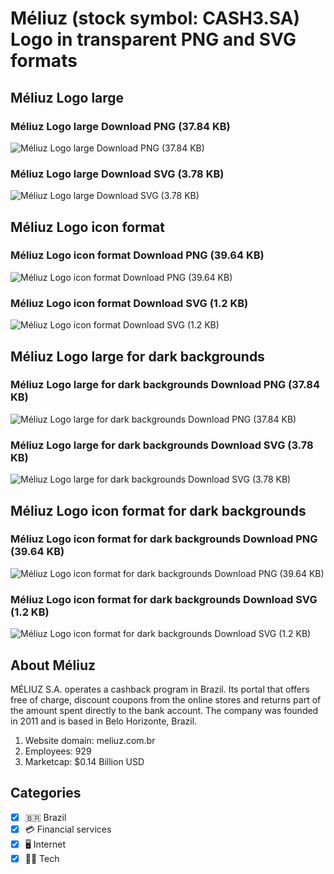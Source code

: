 # Méliuz (stock symbol: CASH3.SA) Logo in transparent PNG and SVG formats

## Méliuz Logo large

### Méliuz Logo large Download PNG (37.84 KB)

![Méliuz Logo large Download PNG (37.84 KB)](/img/orig/CASH3.SA_BIG-e8f05b51.png)

### Méliuz Logo large Download SVG (3.78 KB)

![Méliuz Logo large Download SVG (3.78 KB)](/img/orig/CASH3.SA_BIG-52b6d6fa.svg)

## Méliuz Logo icon format

### Méliuz Logo icon format Download PNG (39.64 KB)

![Méliuz Logo icon format Download PNG (39.64 KB)](/img/orig/CASH3.SA-7eb159f1.png)

### Méliuz Logo icon format Download SVG (1.2 KB)

![Méliuz Logo icon format Download SVG (1.2 KB)](/img/orig/CASH3.SA-404d2801.svg)

## Méliuz Logo large for dark backgrounds

### Méliuz Logo large for dark backgrounds Download PNG (37.84 KB)

![Méliuz Logo large for dark backgrounds Download PNG (37.84 KB)](/img/orig/CASH3.SA_BIG.D-9ff723ba.png)

### Méliuz Logo large for dark backgrounds Download SVG (3.78 KB)

![Méliuz Logo large for dark backgrounds Download SVG (3.78 KB)](/img/orig/CASH3.SA_BIG.D-d33c7045.svg)

## Méliuz Logo icon format for dark backgrounds

### Méliuz Logo icon format for dark backgrounds Download PNG (39.64 KB)

![Méliuz Logo icon format for dark backgrounds Download PNG (39.64 KB)](/img/orig/CASH3.SA.D-5d1beac6.png)

### Méliuz Logo icon format for dark backgrounds Download SVG (1.2 KB)

![Méliuz Logo icon format for dark backgrounds Download SVG (1.2 KB)](/img/orig/CASH3.SA.D-2d38498d.svg)

## About Méliuz

MÉLIUZ S.A. operates a cashback program in Brazil. Its portal that offers free of charge, discount coupons from the online stores and returns part of the amount spent directly to the bank account. The company was founded in 2011 and is based in Belo Horizonte, Brazil.

1. Website domain: meliuz.com.br
2. Employees: 929
3. Marketcap: $0.14 Billion USD


## Categories
- [x] 🇧🇷 Brazil
- [x] 💳 Financial services
- [x] 🖥️ Internet
- [x] 👩‍💻 Tech
